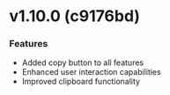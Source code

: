 # v1.10.0 (c9176bd)

### Features
- Added copy button to all features
- Enhanced user interaction capabilities
- Improved clipboard functionality